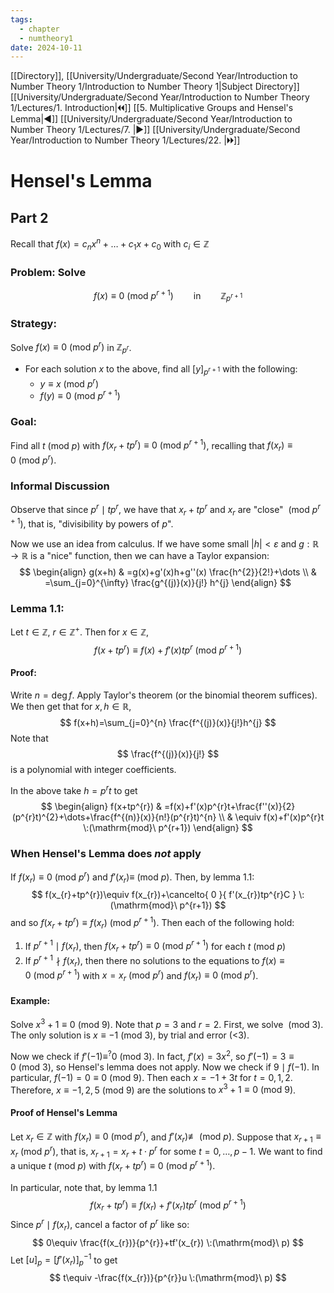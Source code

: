 ```yaml
---
tags:
  - chapter
  - numtheory1
date: 2024-10-11
---
```

[[Directory]], [[University/Undergraduate/Second Year/Introduction to Number Theory 1/Introduction to Number Theory 1|Subject Directory]]
[[University/Undergraduate/Second Year/Introduction to Number Theory 1/Lectures/1. Introduction|🞀🞀]] [[5. Multiplicative Groups and Hensel's Lemma|◀]] [[University/Undergraduate/Second Year/Introduction to Number Theory 1/Lectures/7. |▶]] [[University/Undergraduate/Second Year/Introduction to Number Theory 1/Lectures/22. |🞂🞂]]
# Hensel's Lemma
## Part 2
Recall that ${} f(x)=c_{n} x^{n}+\dots+c_{1}x+c_{0} {}$ with ${} c_{i} \in \mathbb{Z} {}$
### Problem: Solve
$$
f(x)\equiv 0 \:(\mathrm{mod}\  p^{r+1}) \qquad \text{in} \qquad \mathbb{Z}_{p^{r+1}}
$$
### Strategy:
Solve ${} f(x)\equiv 0 \:(\mathrm{mod}\  p^{r})  {}$ in ${} \mathbb{Z}_{p^{r}} {}$.
- For each solution $x$ to the above, find all ${} [y]_{p^{r+1}} {}$ with the following:
	- ${} y\equiv x \:(\mathrm{mod}\  p^{r})  {}$
	- ${} f(y)\equiv 0 \:(\mathrm{mod}\  p^{r+1})  {}$

### Goal:
Find all ${} t \:(\mathrm{mod}\  p)  {}$ with ${} f(x_{r}+tp^{r})\equiv 0 \:(\mathrm{mod}\  p^{r+1})  {}$, recalling that ${} f(x_{r})\equiv 0\:(\mathrm{mod}\  p^{r})  {}$.
### Informal Discussion
Observe that since ${} p^{r} \mid tp^{r} {}$, we have that ${} x_{r}+tp^{r} {}$ and ${} x_{r}$ are "close" ${} \:(\mathrm{mod}\  p^{r+1})  {}$, that is, "divisibility by powers of $p$". 

Now we use an idea from calculus. If we have some small ${} |h|< \varepsilon {}$ and $g:\mathbb{R}\to{}\mathbb{R} {}$ is a "nice" function, then we can have a Taylor expansion:
$$
\begin{align}
 g(x+h) & =g(x)+g'(x)h+g''(x) \frac{h^{2}}{2!}+\dots    \\
 & =\sum_{j=0}^{\infty} \frac{g^{(j)}(x)}{j!} h^{j}
 \end{align}
$$
### Lemma 1.1:
Let ${} t \in \mathbb{Z} {}$, ${} r \in \mathbb{Z}^{+} {}$. Then for ${} x \in \mathbb{Z} {}$, 
$$
f(x+tp^{r})\equiv f(x)+f'(x)tp^{r} \:(\mathrm{mod}\  p^{r+1}) 
$$
#### Proof:
Write ${} n=\deg f {}$. Apply Taylor's theorem (or the binomial theorem suffices). We then get that for ${} x,\, h \in \mathbb{R} {}$, 
$$
f(x+h)=\sum_{j=0}^{n} \frac{f^{(j)}(x)}{j!}h^{j}
$$
Note that
$$
\frac{f^{(j)}(x)}{j!}
$$
is a polynomial with integer coefficients. 

In the above take ${} h=p^{r}t {}$ to get 
$$
\begin{align}
 f(x+tp^{r}) & =f(x)+f'(x)p^{r}t+\frac{f''(x)}{2} (p^{r}t)^{2}+\dots+\frac{f^{(n)}(x)}{n!}(p^{r}t)^{n}   \\
 & \equiv f(x)+f'(x)p^{r}t \:(\mathrm{mod}\  p^{r+1}) 
 \end{align}
$$
### When Hensel's Lemma does *not* apply
If ${} f(x_{r})\equiv 0 \:(\mathrm{mod}\  p^{r})  {}$ and ${} f'(x_{r})\equiv \:(\mathrm{mod}\  p)  {}$. Then, by lemma 1.1:
$$
f(x_{r}+tp^{r})\equiv f(x_{r})+\cancelto{ 0 }{ f'(x_{r})tp^{r}C } \:(\mathrm{mod}\  p^{r+1}) 
$$
and so ${} f(x_{r}+tp^{r})\equiv f(x_{r}) \:(\mathrm{mod}\  p^{r+1})  {}$. Then each of the following hold:
1. If ${} p^{r+1} \mid f(x_{r}) {}$, then ${} f(x_{r}+tp^{r})\equiv 0 \:(\mathrm{mod}\  p^{r+1})  {}$ for each ${} t \:(\mathrm{mod}\  p)  {}$
2. If ${} p^{r+1} \nmid f(x_{r}) {}$, then there no solutions to the equations to ${} f(x)\equiv 0 \:(\mathrm{mod}\  p^{r+1})  {}$ with ${} x=x_{r} \:(\mathrm{mod}\  p^{r})  {}$ and ${} f(x_{r})\equiv 0 \:(\mathrm{mod}\  p^{r})  {}$.
#### Example:
Solve ${} x^{3}+1\equiv 0 \:(\mathrm{mod}\  9)  {}$. Note that ${} p=3 {}$ and ${} r=2 {}$. First, we solve ${} \:(\mathrm{mod}\  3)  {}$. The only solution is ${} x\equiv -1 \:(\mathrm{mod}\  3)  {}$, by trial and error (<3). 

Now we check if ${} f'(-1)\equiv^{?} 0 \:(\mathrm{mod}\  3)  {}$. In fact, ${} f'(x)=3x^{2} {}$, so ${} f'(-1)=3\equiv 0 \:(\mathrm{mod}\  3)  {}$, so Hensel's lemma does not apply. Now we check if ${} 9 \mid  f(-1) {}$. In particular, ${} f(-1)=0\equiv 0 \:(\mathrm{mod}\  9)  {}$. Then each ${} x=-1+3t {}$ for ${} t=0,\, 1,\, 2 {}$. Therefore, ${} x\equiv -1,\, 2,\, 5 \:(\mathrm{mod}\  9)  {}$ are the solutions to ${} x^{3}+1\equiv 0 \:(\mathrm{mod}\  9)  {}$.
#### Proof of Hensel's Lemma
Let ${} x_{r} \in \mathbb{Z} {}$ with ${} f(x_{r})\equiv 0\:(\mathrm{mod}\  p^{r})  {}$, and ${} f'(x_{r})\not\equiv \:(\mathrm{mod}\  p)  {}$. Suppose that ${} x_{r+1}\equiv x_{r} \:(\mathrm{mod}\  p^{r})  {}$, that is, ${} x_{r+1}=x_{r}+t\cdot p^{r} {}$ for some ${} t =0,\,\dots,\,p-1 {}$. We want to find a unique ${} t\:(\mathrm{mod}\  p) {}$ with ${} f(x_{r}+tp^{r})\equiv 0 \:(\mathrm{mod}\  p^{r+1})  {}$. 

In particular, note that, by lemma 1.1
$$
f(x_{r}+tp^{r})\equiv f(x_{r})+f'(x_{r})tp^{r} \:(\mathrm{mod}\  p^{r+1}) 
$$
Since ${} p^{r} \mid  f(x_{r}) {}$, cancel a factor of ${} p^{r}$ like so:
$$
0\equiv \frac{f(x_{r})}{p^{r}}+tf'(x_{r}) \:(\mathrm{mod}\  p) 
$$
Let ${} [u]_{p}=[f'(x_{r})]^{-1}_{p} {}$ to get 
$$
t\equiv -\frac{f(x_{r})}{p^{r}}u \:(\mathrm{mod}\  p) 
$$
